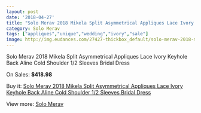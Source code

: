 ```yaml
---
layout: post
date: '2018-04-27'
title: "Solo Merav 2018 Mikela Split Asymmetrical Appliques Lace Ivory Keyhole Back Aline Cold Shoulder 1/2 Sleeves Bridal Dress"
category: Solo Merav
tags: ["appliques","unique","wedding","ivory","sale"]
image: http://img.eudances.com/27427-thickbox_default/solo-merav-2018-mikela-split-asymmetrical-appliques-lace-ivory-keyhole-back-aline-cold-shoulder-1-2-sleeves-bridal-dress.jpg
---
```

Solo Merav 2018 Mikela Split Asymmetrical Appliques Lace Ivory Keyhole Back Aline Cold Shoulder 1/2 Sleeves Bridal Dress

On Sales: **$418.98**
<a href="https://www.eudances.com/en/solo-merav/9158-solo-merav-2018-mikela-split-asymmetrical-appliques-lace-ivory-keyhole-back-aline-cold-shoulder-1-2-sleeves-bridal-dress.html"><amp-img layout="responsive" width="600" height="600" src="//img.eudances.com/27427-thickbox_default/solo-merav-2018-mikela-split-asymmetrical-appliques-lace-ivory-keyhole-back-aline-cold-shoulder-1-2-sleeves-bridal-dress.jpg" alt="Solo Merav 2018 Mikela Split Asymmetrical Appliques Lace Ivory Keyhole Back Aline Cold Shoulder 1/2 Sleeves Bridal Dress 0" /></a>
<a href="https://www.eudances.com/en/solo-merav/9158-solo-merav-2018-mikela-split-asymmetrical-appliques-lace-ivory-keyhole-back-aline-cold-shoulder-1-2-sleeves-bridal-dress.html"><amp-img layout="responsive" width="600" height="600" src="//img.eudances.com/27431-thickbox_default/solo-merav-2018-mikela-split-asymmetrical-appliques-lace-ivory-keyhole-back-aline-cold-shoulder-1-2-sleeves-bridal-dress.jpg" alt="Solo Merav 2018 Mikela Split Asymmetrical Appliques Lace Ivory Keyhole Back Aline Cold Shoulder 1/2 Sleeves Bridal Dress 1" /></a>
<a href="https://www.eudances.com/en/solo-merav/9158-solo-merav-2018-mikela-split-asymmetrical-appliques-lace-ivory-keyhole-back-aline-cold-shoulder-1-2-sleeves-bridal-dress.html"><amp-img layout="responsive" width="600" height="600" src="//img.eudances.com/27430-thickbox_default/solo-merav-2018-mikela-split-asymmetrical-appliques-lace-ivory-keyhole-back-aline-cold-shoulder-1-2-sleeves-bridal-dress.jpg" alt="Solo Merav 2018 Mikela Split Asymmetrical Appliques Lace Ivory Keyhole Back Aline Cold Shoulder 1/2 Sleeves Bridal Dress 2" /></a>
<a href="https://www.eudances.com/en/solo-merav/9158-solo-merav-2018-mikela-split-asymmetrical-appliques-lace-ivory-keyhole-back-aline-cold-shoulder-1-2-sleeves-bridal-dress.html"><amp-img layout="responsive" width="600" height="600" src="//img.eudances.com/27429-thickbox_default/solo-merav-2018-mikela-split-asymmetrical-appliques-lace-ivory-keyhole-back-aline-cold-shoulder-1-2-sleeves-bridal-dress.jpg" alt="Solo Merav 2018 Mikela Split Asymmetrical Appliques Lace Ivory Keyhole Back Aline Cold Shoulder 1/2 Sleeves Bridal Dress 3" /></a>
<a href="https://www.eudances.com/en/solo-merav/9158-solo-merav-2018-mikela-split-asymmetrical-appliques-lace-ivory-keyhole-back-aline-cold-shoulder-1-2-sleeves-bridal-dress.html"><amp-img layout="responsive" width="600" height="600" src="//img.eudances.com/27428-thickbox_default/solo-merav-2018-mikela-split-asymmetrical-appliques-lace-ivory-keyhole-back-aline-cold-shoulder-1-2-sleeves-bridal-dress.jpg" alt="Solo Merav 2018 Mikela Split Asymmetrical Appliques Lace Ivory Keyhole Back Aline Cold Shoulder 1/2 Sleeves Bridal Dress 4" /></a>

Buy it: [Solo Merav 2018 Mikela Split Asymmetrical Appliques Lace Ivory Keyhole Back Aline Cold Shoulder 1/2 Sleeves Bridal Dress](https://www.eudances.com/en/solo-merav/9158-solo-merav-2018-mikela-split-asymmetrical-appliques-lace-ivory-keyhole-back-aline-cold-shoulder-1-2-sleeves-bridal-dress.html "Solo Merav 2018 Mikela Split Asymmetrical Appliques Lace Ivory Keyhole Back Aline Cold Shoulder 1/2 Sleeves Bridal Dress")

View more: [Solo Merav](https://www.eudances.com/en/138-solo-merav "Solo Merav")